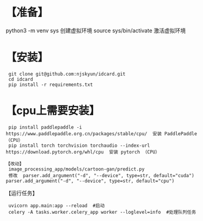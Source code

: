 # 【准备】
 python3 -m venv sys 创建虚拟环境
 source sys/bin/activate  激活虚拟环境

# 【安装】
```
 git clone git@github.com:njskyun/idcard.git
 cd idcard
 pip install -r requirements.txt
```

# 【cpu上需要安装】 
```
 pip install paddlepaddle -i https://www.paddlepaddle.org.cn/packages/stable/cpu/  安装 PaddlePaddle（CPU） 
 pip install torch torchvision torchaudio --index-url https://download.pytorch.org/whl/cpu  安装 pytorch （CPU） 

【改动】
 image_processing_app/models/cartoon-gan/predict.py 
 修改  parser.add_argument("-d", "--device", type=str, default="cuda")   parser.add_argument("-d", "--device", type=str, default="cpu") 
```

【运行任务】
```
 uvicorn app.main:app --reload  #启动
 celery -A tasks.worker.celery_app worker --loglevel=info  #处理队列任务
```
